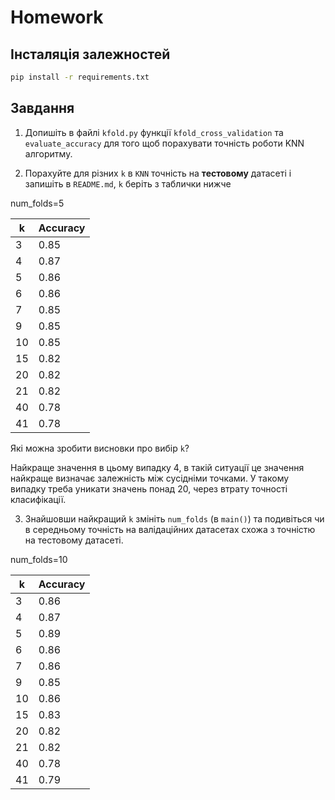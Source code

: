 # Homework


## Інсталяція залежностей

```bash
pip install -r requirements.txt
```


## Завдання

1. Допишіть в файлі `kfold.py` функції `kfold_cross_validation` та `evaluate_accuracy` для того щоб порахувати точність роботи KNN алгоритму.

2. Порахуйте для різних `k` в `KNN` точність на **тестовому** датасеті і запишіть в `README.md`, `k` беріть з таблички нижче

num_folds=5

| k  | Accuracy |
|----|----------|
| 3  | 0.85     |
| 4  | 0.87     |
| 5  | 0.86     |
| 6  | 0.86     |
| 7  | 0.85     |
| 9  | 0.85     |
| 10 | 0.85     |
| 15 | 0.82     |
| 20 | 0.82     |
| 21 | 0.82     |
| 40 | 0.78     |
| 41 | 0.78     |

Які можна зробити висновки про вибір `k`?

Найкраще значення в цьому випадку 4, в такій ситуації це значення найкраще визначає залежність між сусідніми точками. У такому випадку треба уникати значень понад 20, через втрату точності класифікації.

3. Знайшовши найкращий `k` змініть `num_folds` (в `main()`) та подивіться чи в середньому точність на валідаційних датасетах схожа з точністю на тестовому датасеті.

num_folds=10

| k  | Accuracy |
|----|----------|
| 3  | 0.86     |
| 4  | 0.87     |
| 5  | 0.89     |
| 6  | 0.86     |
| 7  | 0.86     |
| 9  | 0.85     |
| 10 | 0.86     |
| 15 | 0.83     |
| 20 | 0.82     |
| 21 | 0.82     |
| 40 | 0.78     |
| 41 | 0.79     |
